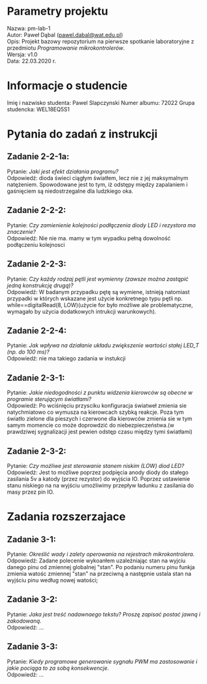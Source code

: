 # Parametry projektu
Nazwa:  pm-lab-1  
Autor:  Paweł Dąbal (pawel.dabal@wat.edu.pl)  
Opis:   Projekt bazowy repozytorium na pierwsze spotkanie laboratoryjne z przedmiotu *Programowanie mikrokontrolerów*.  
Wersja: v1.0  
Data:   22.03.2020 r.  

# Informacje o studencie
Imię i nazwisko studenta:   Pawel Slapczynski
Numer albumu:               72022 
Grupa studencka:            WEL18EQ5S1  

# Pytania do zadań z instrukcji
## Zadanie 2-2-1a:
Pytanie:    *Jaki jest efekt działania programu?*  
Odpowiedź:  dioda świeci ciągłym światłem, lecz nie z jej maksymalnym natężeniem. Spowodowane jest to tym, iż odstępy między zapalaniem i gaśnięciem są niedostrzegalne dla ludzkiego oka. 

## Zadanie 2-2-2:
Pytanie:    *Czy zamienienie kolejności podłączenia diody LED i rezystora ma znaczenie?*  
Odpowiedź:  Nie nie ma. mamy w tym wypadku pełną dowolność podłączeniu kolejnosci

## Zadanie 2-2-3:
Pytanie:    *Czy każdy rodzaj pętli jest wymienny (zawsze można zastąpić jedną konstrukcję drugą)?*  
Odpowiedź:  W badanym przypadku pętę są wymiene, istnieją natomiast przypadki w których wskazane jest użycie konkretnego typu pętli np. while==digitalRead(8, LOW)(użycie for było możliwe ale problematyczne, wymagało by użycia dodatkowych intrukcji warunkowych). 

## Zadanie 2-2-4:
Pytanie:    *Jak wpływa na działanie układu zwiększenie wartości stałej LED_T (np. do 100 ms)?*  
Odpowiedź:  nie ma takiego zadania w instukcji 

## Zadanie 2-3-1:
Pytanie:    *Jakie niedogodności z punktu widzenia kierowców są obecne w programie sterującym światłami?*  
Odpowiedź:  Po wciśnięciu przysciku konfiguracja światweł zmienia sie natychmiatowo co wymusza na kierowcach szybką reakcje. Poza tym światło zielone dla pieszych i czerwone dla kierowców zmienia sie w tym samym momencie co może doprowdzić do niebezpieczeństwa.(w prawdziwej sygnalizacji jest pewien odstęp czasu między tymi światłami)

## Zadanie 2-3-2:
Pytanie:    *Czy możliwe jest sterowanie stanem niskim (LOW) diod LED?*  
Odpowiedź:  Jest to możliwe poprzez podpięcia anody diody do stałego zasilania 5v a katody (przez rezystor) do wyjścia IO. Poprzez ustawienie stanu niskiego na na wyjściu umożliwimy przepływ ładunku z zasilania do masy przez pin IO.

# Zadania rozszerzajace
## Zadanie 3-1:
Pytanie:    *Określić wady i zalety operowania na rejestrach mikrokontrolera.*  
Odpowiedź:  Zadane polecenie wykoanłem uzależniając stan na wyjciu danego pinu od zmiennej globalnej "stan". Po podaniu numeru pinu funkja zmienia watośc zmiennej "stan" na przeciwną a następnie ustala stan na wyjściu pinu według nowej watości; 

## Zadanie 3-2:
Pytanie:    *Jaka jest treść nadawnaego tekstu? Proszę zapisać postać jawną i zakodowaną.*  
Odpowiedź:  ...

## Zadanie 3-3:
Pytanie:    *Kiedy programowe generowanie sygnału PWM ma zastosowanie i jakie pociąga to za sobą konsekwencje.*  
Odpowiedź:  ...


